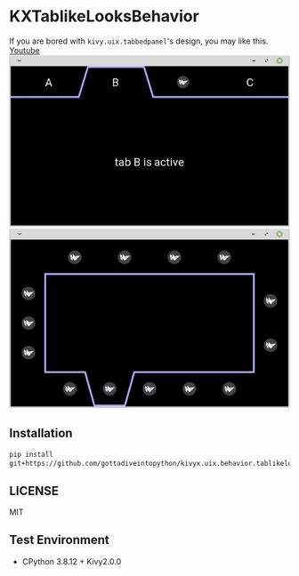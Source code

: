 # KXTablikeLooksBehavior

If you are bored with `kivy.uix.tabbedpanel`'s design, you may like this.  
[Youtube](https://www.youtube.com/watch?v=jdaXuw-QGLo)  
![](screenshot/0001.png)
![](screenshot/0002.png)

## Installation

```
pip install git+https://github.com/gottadiveintopython/kivyx.uix.behavior.tablikelooks#egg=kivyx.uix.behavior.tablikelooks
```

## LICENSE

MIT

## Test Environment

- CPython 3.8.12 + Kivy2.0.0
